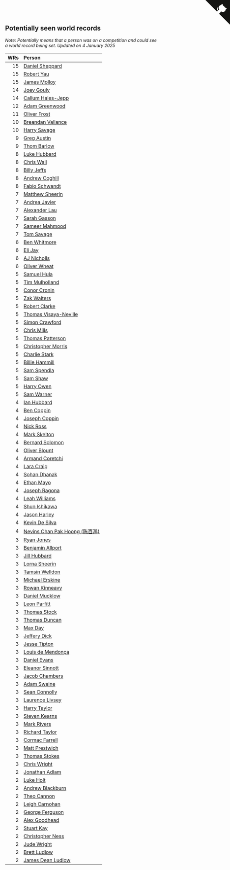 ## Potentially seen world records

*Note: Potentially means that a person was on a competition and could see a world record being set.*
*Updated on  4 January 2025*

| WRs | Person |
| ---: | :--- |
| 15 | [Daniel Sheppard](https://www.worldcubeassociation.org/persons/2009SHEP01) |
| 15 | [Robert Yau](https://www.worldcubeassociation.org/persons/2009YAUR01) |
| 15 | [James Molloy](https://www.worldcubeassociation.org/persons/2011MOLL01) |
| 14 | [Joey Gouly](https://www.worldcubeassociation.org/persons/2007GOUL01) |
| 14 | [Callum Hales-Jepp](https://www.worldcubeassociation.org/persons/2012HALE01) |
| 12 | [Adam Greenwood](https://www.worldcubeassociation.org/persons/2011GREE03) |
| 11 | [Oliver Frost](https://www.worldcubeassociation.org/persons/2012FROS01) |
| 10 | [Breandan Vallance](https://www.worldcubeassociation.org/persons/2007VALL01) |
| 10 | [Harry Savage](https://www.worldcubeassociation.org/persons/2013SAVA01) |
| 9 | [Greg Austin](https://www.worldcubeassociation.org/persons/2006AUST01) |
| 9 | [Thom Barlow](https://www.worldcubeassociation.org/persons/2006BARL01) |
| 8 | [Luke Hubbard](https://www.worldcubeassociation.org/persons/2011HUBB01) |
| 8 | [Chris Wall](https://www.worldcubeassociation.org/persons/2011WALL02) |
| 8 | [Billy Jeffs](https://www.worldcubeassociation.org/persons/2012JEFF01) |
| 8 | [Andrew Coghill](https://www.worldcubeassociation.org/persons/2009COGH01) |
| 8 | [Fabio Schwandt](https://www.worldcubeassociation.org/persons/2014SCHW02) |
| 7 | [Matthew Sheerin](https://www.worldcubeassociation.org/persons/2009SHEE01) |
| 7 | [Andrea Javier](https://www.worldcubeassociation.org/persons/2010JAVI01) |
| 7 | [Alexander Lau](https://www.worldcubeassociation.org/persons/2011LAUA01) |
| 7 | [Sarah Gasson](https://www.worldcubeassociation.org/persons/2013GASS01) |
| 7 | [Sameer Mahmood](https://www.worldcubeassociation.org/persons/2013MAHM02) |
| 7 | [Tom Savage](https://www.worldcubeassociation.org/persons/2013SAVA02) |
| 6 | [Ben Whitmore](https://www.worldcubeassociation.org/persons/2009WHIT01) |
| 6 | [Eli Jay](https://www.worldcubeassociation.org/persons/2014JAYE01) |
| 6 | [AJ Nicholls](https://www.worldcubeassociation.org/persons/2015NICH04) |
| 6 | [Oliver Wheat](https://www.worldcubeassociation.org/persons/2016WHEA01) |
| 5 | [Samuel Hula](https://www.worldcubeassociation.org/persons/2011HULA01) |
| 5 | [Tim Mulholland](https://www.worldcubeassociation.org/persons/2011MULH01) |
| 5 | [Conor Cronin](https://www.worldcubeassociation.org/persons/2013CRON01) |
| 5 | [Zak Walters](https://www.worldcubeassociation.org/persons/2013WALT01) |
| 5 | [Robert Clarke](https://www.worldcubeassociation.org/persons/2014CLAR01) |
| 5 | [Thomas Visaya-Neville](https://www.worldcubeassociation.org/persons/2014VISA01) |
| 5 | [Simon Crawford](https://www.worldcubeassociation.org/persons/2008CRAW01) |
| 5 | [Chris Mills](https://www.worldcubeassociation.org/persons/2014MILL04) |
| 5 | [Thomas Patterson](https://www.worldcubeassociation.org/persons/2014PATT02) |
| 5 | [Christopher Morris](https://www.worldcubeassociation.org/persons/2013MORR03) |
| 5 | [Charlie Stark](https://www.worldcubeassociation.org/persons/2014STAR05) |
| 5 | [Billie Hammill](https://www.worldcubeassociation.org/persons/2015HAMM01) |
| 5 | [Sam Spendla](https://www.worldcubeassociation.org/persons/2015SPEN01) |
| 5 | [Sam Shaw](https://www.worldcubeassociation.org/persons/2016SHAW02) |
| 5 | [Harry Owen](https://www.worldcubeassociation.org/persons/2017OWEN01) |
| 5 | [Sam Warner](https://www.worldcubeassociation.org/persons/2013WARN01) |
| 4 | [Ian Hubbard](https://www.worldcubeassociation.org/persons/2011HUBB02) |
| 4 | [Ben Coppin](https://www.worldcubeassociation.org/persons/2013COPP01) |
| 4 | [Joseph Coppin](https://www.worldcubeassociation.org/persons/2013COPP02) |
| 4 | [Nick Ross](https://www.worldcubeassociation.org/persons/2013ROSS02) |
| 4 | [Mark Skelton](https://www.worldcubeassociation.org/persons/2013SKEL01) |
| 4 | [Bernard Solomon](https://www.worldcubeassociation.org/persons/2013SOLO02) |
| 4 | [Oliver Blount](https://www.worldcubeassociation.org/persons/2014BLOU01) |
| 4 | [Armand Coretchi](https://www.worldcubeassociation.org/persons/2014CORE01) |
| 4 | [Lara Craig](https://www.worldcubeassociation.org/persons/2014CRAI01) |
| 4 | [Sohan Dhanak](https://www.worldcubeassociation.org/persons/2014DHAN03) |
| 4 | [Ethan Mayo](https://www.worldcubeassociation.org/persons/2014MAYO01) |
| 4 | [Joseph Ragona](https://www.worldcubeassociation.org/persons/2014RAGO02) |
| 4 | [Leah Williams](https://www.worldcubeassociation.org/persons/2014WILL05) |
| 4 | [Shun Ishikawa](https://www.worldcubeassociation.org/persons/2011ISHI02) |
| 4 | [Jason Harley](https://www.worldcubeassociation.org/persons/2016HARL01) |
| 4 | [Kevin De Silva](https://www.worldcubeassociation.org/persons/2013SILV06) |
| 4 | [Nevins Chan Pak Hoong (陈百鸿)](https://www.worldcubeassociation.org/persons/2010CHAN20) |
| 3 | [Ryan Jones](https://www.worldcubeassociation.org/persons/2012JONE03) |
| 3 | [Benjamin Allport](https://www.worldcubeassociation.org/persons/2014ALLP01) |
| 3 | [Jill Hubbard](https://www.worldcubeassociation.org/persons/2014HUBB01) |
| 3 | [Lorna Sheerin](https://www.worldcubeassociation.org/persons/2014TRAY01) |
| 3 | [Tamsin Welldon](https://www.worldcubeassociation.org/persons/2014WELL03) |
| 3 | [Michael Erskine](https://www.worldcubeassociation.org/persons/2008ERSK01) |
| 3 | [Rowan Kinneavy](https://www.worldcubeassociation.org/persons/2008KINN01) |
| 3 | [Daniel Mucklow](https://www.worldcubeassociation.org/persons/2009MUCK01) |
| 3 | [Leon Parfitt](https://www.worldcubeassociation.org/persons/2010PARF01) |
| 3 | [Thomas Stock](https://www.worldcubeassociation.org/persons/2011STOC01) |
| 3 | [Thomas Duncan](https://www.worldcubeassociation.org/persons/2012DUNC01) |
| 3 | [Max Day](https://www.worldcubeassociation.org/persons/2014DAYM01) |
| 3 | [Jeffery Dick](https://www.worldcubeassociation.org/persons/2014DICK01) |
| 3 | [Jesse Tipton](https://www.worldcubeassociation.org/persons/2014TIPT01) |
| 3 | [Louis de Mendonça](https://www.worldcubeassociation.org/persons/2013MEND03) |
| 3 | [Daniel Evans](https://www.worldcubeassociation.org/persons/2016EVAN06) |
| 3 | [Eleanor Sinnott](https://www.worldcubeassociation.org/persons/2016SINN01) |
| 3 | [Jacob Chambers](https://www.worldcubeassociation.org/persons/2017CHAM09) |
| 3 | [Adam Swaine](https://www.worldcubeassociation.org/persons/2017SWAI01) |
| 3 | [Sean Connolly](https://www.worldcubeassociation.org/persons/2004CONN01) |
| 3 | [Laurence Livsey](https://www.worldcubeassociation.org/persons/2012LIVS01) |
| 3 | [Harry Taylor](https://www.worldcubeassociation.org/persons/2014TAYL06) |
| 3 | [Steven Kearns](https://www.worldcubeassociation.org/persons/2015KEAR01) |
| 3 | [Mark Rivers](https://www.worldcubeassociation.org/persons/2015RIVE05) |
| 3 | [Richard Taylor](https://www.worldcubeassociation.org/persons/2015TAYL04) |
| 3 | [Cormac Farrell](https://www.worldcubeassociation.org/persons/2016FARR01) |
| 3 | [Matt Prestwich](https://www.worldcubeassociation.org/persons/2016PRES04) |
| 3 | [Thomas Stokes](https://www.worldcubeassociation.org/persons/2017STOK03) |
| 3 | [Chris Wright](https://www.worldcubeassociation.org/persons/2011WRIG01) |
| 2 | [Jonathan Adlam](https://www.worldcubeassociation.org/persons/2009ADLA01) |
| 2 | [Luke Holt](https://www.worldcubeassociation.org/persons/2013HOLT01) |
| 2 | [Andrew Blackburn](https://www.worldcubeassociation.org/persons/2014BLAC03) |
| 2 | [Theo Cannon](https://www.worldcubeassociation.org/persons/2014CANN01) |
| 2 | [Leigh Carnohan](https://www.worldcubeassociation.org/persons/2014CARN01) |
| 2 | [George Ferguson](https://www.worldcubeassociation.org/persons/2014FERG01) |
| 2 | [Alex Goodhead](https://www.worldcubeassociation.org/persons/2014GOOD01) |
| 2 | [Stuart Kay](https://www.worldcubeassociation.org/persons/2014KAYS01) |
| 2 | [Christopher Ness](https://www.worldcubeassociation.org/persons/2007NESS01) |
| 2 | [Jude Wright](https://www.worldcubeassociation.org/persons/2008WRIG02) |
| 2 | [Brett Ludlow](https://www.worldcubeassociation.org/persons/2009LUDL01) |
| 2 | [James Dean Ludlow](https://www.worldcubeassociation.org/persons/2009LUDL02) |


<a href="https://github.com/simonkellly/wca_statistics_uk" class="github-corner" aria-label="View source on Github"><svg width="80" height="80" viewBox="0 0 250 250" style="fill:#151513; color:#fff; position: absolute; top: 0; border: 0; right: 0;" aria-hidden="true"><path d="M0,0 L115,115 L130,115 L142,142 L250,250 L250,0 Z"></path><path d="M128.3,109.0 C113.8,99.7 119.0,89.6 119.0,89.6 C122.0,82.7 120.5,78.6 120.5,78.6 C119.2,72.0 123.4,76.3 123.4,76.3 C127.3,80.9 125.5,87.3 125.5,87.3 C122.9,97.6 130.6,101.9 134.4,103.2" fill="currentColor" style="transform-origin: 130px 106px;" class="octo-arm"></path><path d="M115.0,115.0 C114.9,115.1 118.7,116.5 119.8,115.4 L133.7,101.6 C136.9,99.2 139.9,98.4 142.2,98.6 C133.8,88.0 127.5,74.4 143.8,58.0 C148.5,53.4 154.0,51.2 159.7,51.0 C160.3,49.4 163.2,43.6 171.4,40.1 C171.4,40.1 176.1,42.5 178.8,56.2 C183.1,58.6 187.2,61.8 190.9,65.4 C194.5,69.0 197.7,73.2 200.1,77.6 C213.8,80.2 216.3,84.9 216.3,84.9 C212.7,93.1 206.9,96.0 205.4,96.6 C205.1,102.4 203.0,107.8 198.3,112.5 C181.9,128.9 168.3,122.5 157.7,114.1 C157.9,116.9 156.7,120.9 152.7,124.9 L141.0,136.5 C139.8,137.7 141.6,141.9 141.8,141.8 Z" fill="currentColor" class="octo-body"></path></svg></a><style>.github-corner:hover .octo-arm{animation:octocat-wave 560ms ease-in-out}@keyframes octocat-wave{0%,100%{transform:rotate(0)}20%,60%{transform:rotate(-25deg)}40%,80%{transform:rotate(10deg)}}@media (max-width:500px){.github-corner:hover .octo-arm{animation:none}.github-corner .octo-arm{animation:octocat-wave 560ms ease-in-out}}</style>
